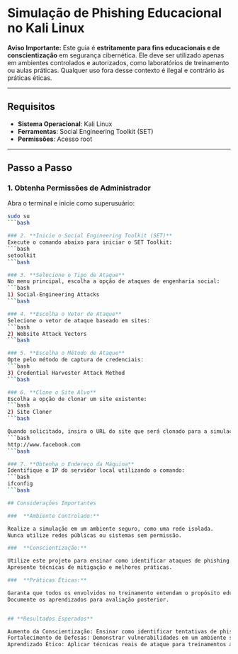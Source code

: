 # Simulação de Phishing Educacional no Kali Linux

**Aviso Importante:** Este guia é **estritamente para fins educacionais e de conscientização** em segurança cibernética. Ele deve ser utilizado apenas em ambientes controlados e autorizados, como laboratórios de treinamento ou aulas práticas. Qualquer uso fora desse contexto é ilegal e contrário às práticas éticas.

---

## Requisitos

- **Sistema Operacional**: Kali Linux
- **Ferramentas**: Social Engineering Toolkit (SET)
- **Permissões**: Acesso root

---

## Passo a Passo

### 1. **Obtenha Permissões de Administrador**
Abra o terminal e inicie como superusuário:
```bash
sudo su
```bash

### 2. **Inicie o Social Engineering Toolkit (SET)**
Execute o comando abaixo para iniciar o SET Toolkit:
```bash
setoolkit
```bash

### 3. **Selecione o Tipo de Ataque**
No menu principal, escolha a opção de ataques de engenharia social:
```bash
1) Social-Engineering Attacks
```bash

### 4. **Escolha o Vetor de Ataque**
Selecione o vetor de ataque baseado em sites:
```bash
2) Website Attack Vectors
```bash

### 5. **Escolha o Método de Ataque**
Opte pelo método de captura de credenciais:
```bash
3) Credential Harvester Attack Method
```bash

### 6. **Clone o Site Alvo**
Escolha a opção de clonar um site existente:
```bash
2) Site Cloner
```bash

Quando solicitado, insira o URL do site que será clonado para a simulação:
```bash
http://www.facebook.com
```bash

### 7. **Obtenha o Endereço da Máquina**
Identifique o IP do servidor local utilizando o comando:
```bash
ifconfig
```bash

## Considerações Importantes

###  **Ambiente Controlado:**

Realize a simulação em um ambiente seguro, como uma rede isolada.
Nunca utilize redes públicas ou sistemas sem permissão.

###  **Conscientização:**

Utilize este projeto para ensinar como identificar ataques de phishing.
Apresente técnicas de mitigação e melhores práticas.

###  **Práticas Éticas:**

Garanta que todos os envolvidos no treinamento entendam o propósito educacional da simulação.
Documente os aprendizados para avaliação posterior.


## **Resultados Esperados**

Aumento da Conscientização: Ensinar como identificar tentativas de phishing.
Fortalecimento de Defesas: Demonstrar vulnerabilidades em um ambiente seguro.
Aprendizado Ético: Aplicar técnicas reais de ataque para treinamentos autorizados.
